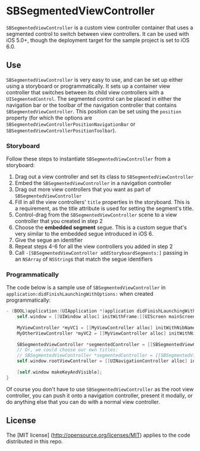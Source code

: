 SBSegmentedViewController
=========================

`SBSegmentedViewController` is a custom view controller container that uses a segmented control to switch between view controllers. It can be used with iOS 5.0+, though the deployment target for the sample project is set to iOS 6.0.

## Use

`SBSegmentedViewController` is very easy to use, and can be set up either using a storyboard or programmatically. It sets up a container view controller that switches between its child view controllers with a `UISegmentedControl`. The segmented control can be placed in either the navigation bar or the toolbar of the navigation controller that contains `SBSegmentedViewController`. This position can be set using the `position` property (for which the options are `SBSegmentedViewControllerPositionNavigationBar` or `SBSegmentedViewControllerPositionToolbar`).

### Storyboard

Follow these steps to instantiate `SBSegmentedViewController` from a storyboard:

 1. Drag out a view controller and set its class to `SBSegmentedViewController`
 2. Embed the `SBSegmentedViewController` in a navigation controller
 2. Drag out more view controllers that you want as part of `SBSegmentedViewController`
 3. Fill in all the view controllers' `title` properties in the storyboard. This is a requirement, as the title attribute is used for setting the segment's title.
 4. Control-drag from the `SBSegmentedViewController` scene to a view controller that you created in step 2
 5. Choose the **embedded segment** segue. This is a custom segue that's very similar to the embedded segue introduced in iOS 6.
 6. Give the segue an identifier
 7. Repeat steps 4-6 for all the view controllers you added in step 2
 8. Call `-[SBSegmentedViewController addStoryboardSegments:]` passing in an `NSArray` of `NSString`s that match the segue identifiers

### Programmatically

The code below is a sample use of `SBSegmentedViewController` in `application:didFinishLaunchingWithOptions:` when created programmatically:

```objective-c
- (BOOL)application:(UIApplication *)application didFinishLaunchingWithOptions:(NSDictionary *)launchOptions {
	self.window = [[UIWindow alloc] initWithFrame:[[UIScreen mainScreen] bounds]];
	
	MyViewController *myVC1 = [[MyViewController alloc] initWithNibName:@"MyVC1" bundle:nil];
	MyOtherViewController *myVC2 = [[MyViewController alloc] initWithNibName:@"MyVC2" bundle:nil];
	
	SBSegmentedViewController *segmentedController = [[SBSegmentedViewController alloc] initWithViewControllers:@[myVC1, myVC2]];
	// Or, we could choose our own titles:
	// SBSegmentedViewController *segmentedController = [[SBSegmentedViewController alloc] initWithViewControllers:@[myVC1, myVC2] titles:@[@"Segment 1", @"Segment 2"]];
	self.window.rootViewController = [[UINavigationController alloc] initWithRootViewController:segmentedController];
	
	[self.window makeKeyAndVisible];
}
```

Of course you don't have to use `SBSegmentedViewController` as the root view controller, you can push it onto a navigation controller, present it modally, or do anything else that you can do with a normal view controller.

## License

The [MIT license] (http://opensource.org/licenses/MIT) applies to the code distributed in this repo.